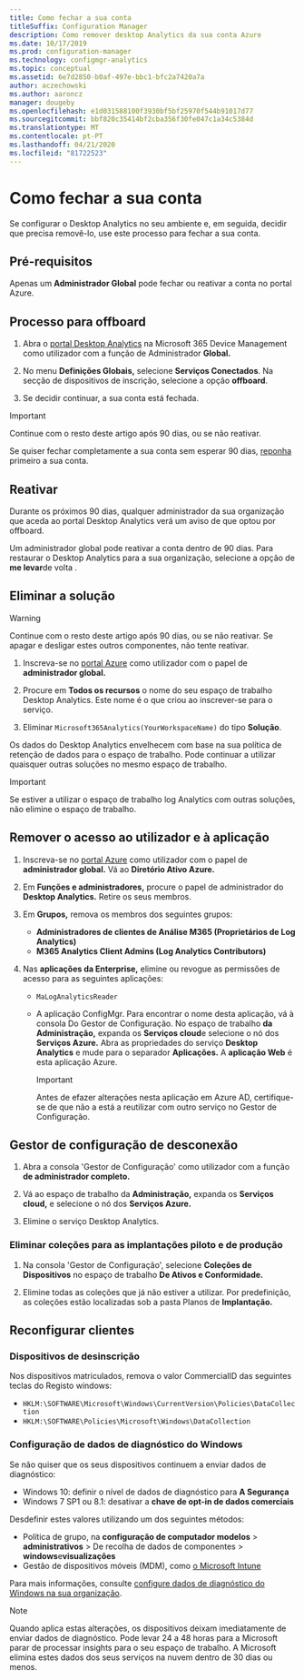 ```yaml
---
title: Como fechar a sua conta
titleSuffix: Configuration Manager
description: Como remover desktop Analytics da sua conta Azure
ms.date: 10/17/2019
ms.prod: configuration-manager
ms.technology: configmgr-analytics
ms.topic: conceptual
ms.assetid: 6e7d2850-b0af-497e-bbc1-bfc2a7420a7a
author: aczechowski
ms.author: aaroncz
manager: dougeby
ms.openlocfilehash: e1d031588100f3930bf5bf25970f544b91017d77
ms.sourcegitcommit: bbf820c35414bf2cba356f30fe047c1a34c5384d
ms.translationtype: MT
ms.contentlocale: pt-PT
ms.lasthandoff: 04/21/2020
ms.locfileid: "81722523"
---
```

# <a name="how-to-close-your-account"></a>Como fechar a sua conta

Se configurar o Desktop Analytics no seu ambiente e, em seguida, decidir que precisa removê-lo, use este processo para fechar a sua conta.

## <a name="prerequisites"></a>Pré-requisitos

Apenas um **Administrador Global** pode fechar ou reativar a conta no portal Azure.

## <a name="process-to-offboard"></a>Processo para offboard

1. Abra o [portal Desktop Analytics](https://aka.ms/desktopanalytics) na Microsoft 365 Device Management como utilizador com a função de Administrador **Global.**

1. No menu **Definições Globais,** selecione **Serviços Conectados**. Na secção de dispositivos de inscrição, selecione a opção **offboard**.

1. Se decidir continuar, a sua conta está fechada.

> [!Important]
> Continue com o resto deste artigo após 90 dias, ou se não reativar.
>
> Se quiser fechar completamente a sua conta sem esperar 90 dias, [reponha](account-reset.md) primeiro a sua conta.

## <a name="reactivate"></a>Reativar

Durante os próximos 90 dias, qualquer administrador da sua organização que aceda ao portal Desktop Analytics verá um aviso de que optou por offboard.

Um administrador global pode reativar a conta dentro de 90 dias. Para restaurar o Desktop Analytics para a sua organização, selecione a opção de **me levar**de volta .

## <a name="delete-the-solution"></a>Eliminar a solução

> [!Warning]
> Continue com o resto deste artigo após 90 dias, ou se não reativar. Se apagar e desligar estes outros componentes, não tente reativar.

1. Inscreva-se no [portal Azure](https://portal.azure.com) como utilizador com o papel de **administrador global.**

1. Procure em **Todos os recursos** o nome do seu espaço de trabalho Desktop Analytics. Este nome é o que criou ao inscrever-se para o serviço.

1. Eliminar `Microsoft365Analytics(YourWorkspaceName)` do tipo **Solução**.

Os dados do Desktop Analytics envelhecem com base na sua política de retenção de dados para o espaço de trabalho. Pode continuar a utilizar quaisquer outras soluções no mesmo espaço de trabalho.

> [!Important]  
> Se estiver a utilizar o espaço de trabalho log Analytics com outras soluções, não elimine o espaço de trabalho.

## <a name="remove-user-and-app-access"></a>Remover o acesso ao utilizador e à aplicação

1. Inscreva-se no [portal Azure](https://portal.azure.com) como utilizador com o papel de **administrador global.** Vá ao **Diretório Ativo Azure.**

1. Em **Funções e administradores,** procure o papel de administrador do **Desktop Analytics.** Retire os seus membros.

1. Em **Grupos,** remova os membros dos seguintes grupos:

    - **Administradores de clientes de Análise M365 (Proprietários de Log Analytics)**
    - **M365 Analytics Client Admins (Log Analytics Contributors)**

1. Nas **aplicações da Enterprise,** elimine ou revogue as permissões de acesso para as seguintes aplicações:

    - `MaLogAnalyticsReader`

    - A aplicação ConfigMgr. Para encontrar o nome desta aplicação, vá à consola Do Gestor de Configuração. No espaço de trabalho **da Administração,** expanda os **Serviços cloud**e selecione o nó dos **Serviços Azure.** Abra as propriedades do serviço **Desktop Analytics** e mude para o separador **Aplicações.** A **aplicação Web** é esta aplicação Azure.

        > [!Important]  
        > Antes de efazer alterações nesta aplicação em Azure AD, certifique-se de que não a está a reutilizar com outro serviço no Gestor de Configuração.

## <a name="disconnect-configuration-manager"></a>Gestor de configuração de desconexão

1. Abra a consola 'Gestor de Configuração' como utilizador com a função **de administrador completo.**

1. Vá ao espaço de trabalho da **Administração,** expanda os **Serviços cloud,** e selecione o nó dos **Serviços Azure.**

1. Elimine o serviço Desktop Analytics.

### <a name="delete-collections-for-the-pilot-and-production-deployments"></a>Eliminar coleções para as implantações piloto e de produção

1. Na consola 'Gestor de Configuração', selecione **Coleções de Dispositivos** no espaço de trabalho **De Ativos e Conformidade.**

1. Elimine todas as coleções que já não estiver a utilizar. Por predefinição, as coleções estão localizadas sob a pasta Planos de **Implantação.**  

## <a name="reconfigure-clients"></a>Reconfigurar clientes

### <a name="unenroll-devices"></a>Dispositivos de desinscrição

Nos dispositivos matriculados, remova o valor CommercialID das seguintes teclas do Registo windows:

- `HKLM:\SOFTWARE\Microsoft\Windows\CurrentVersion\Policies\DataCollection`
- `HKLM:\SOFTWARE\Policies\Microsoft\Windows\DataCollection`

### <a name="windows-diagnostic-data-configuration"></a>Configuração de dados de diagnóstico do Windows

Se não quiser que os seus dispositivos continuem a enviar dados de diagnóstico:

- Windows 10: definir o nível de dados de diagnóstico para **A Segurança**
- Windows 7 SP1 ou 8.1: desativar a **chave de opt-in de dados comerciais**

Desdefinir estes valores utilizando um dos seguintes métodos:

- Política de grupo, na **configuração de computador modelos** > **administrativos** > De recolha de dados de componentes > **windows**e**visualizações**
- Gestão de dispositivos móveis (MDM), como [o Microsoft Intune](https://docs.microsoft.com/intune/device-restrictions-windows-10#reporting-and-telemetry)

Para mais informações, consulte [configure dados de diagnóstico do Windows na sua organização](https://docs.microsoft.com/windows/privacy/configure-windows-diagnostic-data-in-your-organization).

> [!NOTE]  
> Quando aplica estas alterações, os dispositivos deixam imediatamente de enviar dados de diagnóstico. Pode levar 24 a 48 horas para a Microsoft parar de processar insights para o seu espaço de trabalho. A Microsoft elimina estes dados dos seus serviços na nuvem dentro de 30 dias ou menos.
